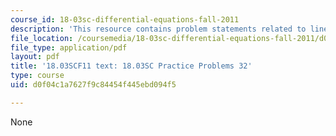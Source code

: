 ```yaml
---
course_id: 18-03sc-differential-equations-fall-2011
description: 'This resource contains problem statements related to linear systems. '
file_location: /coursemedia/18-03sc-differential-equations-fall-2011/d0f04c1a7627f9c84454f445ebd094f5_MIT18_03SCF11_rec_21s32.pdf
file_type: application/pdf
layout: pdf
title: '18.03SCF11 text: 18.03SC Practice Problems 32'
type: course
uid: d0f04c1a7627f9c84454f445ebd094f5

---
```

None